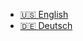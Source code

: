 * [:us: English](https://help.process4.biz/v8/en/ ':target=_self')
* [:de: Deutsch](https://help.process4.biz/v8/de/ ':target=_self')
